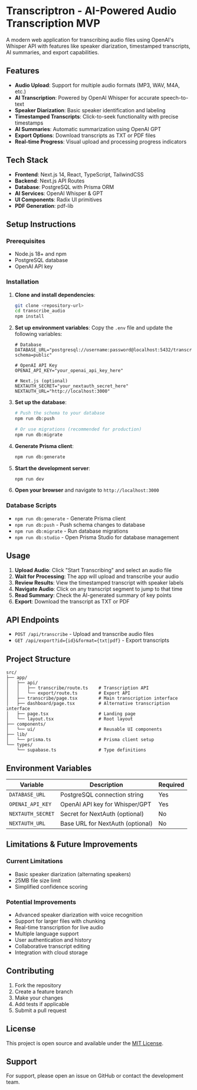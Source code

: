# Transcriptron - AI-Powered Audio Transcription MVP

A modern web application for transcribing audio files using OpenAI's Whisper API with features like speaker diarization, timestamped transcripts, AI summaries, and export capabilities.

## Features

- **Audio Upload**: Support for multiple audio formats (MP3, WAV, M4A, etc.)
- **AI Transcription**: Powered by OpenAI Whisper for accurate speech-to-text
- **Speaker Diarization**: Basic speaker identification and labeling
- **Timestamped Transcripts**: Click-to-seek functionality with precise timestamps
- **AI Summaries**: Automatic summarization using OpenAI GPT
- **Export Options**: Download transcripts as TXT or PDF files
- **Real-time Progress**: Visual upload and processing progress indicators

## Tech Stack

- **Frontend**: Next.js 14, React, TypeScript, TailwindCSS
- **Backend**: Next.js API Routes
- **Database**: PostgreSQL with Prisma ORM
- **AI Services**: OpenAI Whisper & GPT
- **UI Components**: Radix UI primitives
- **PDF Generation**: pdf-lib

## Setup Instructions

### Prerequisites

- Node.js 18+ and npm
- PostgreSQL database
- OpenAI API key

### Installation

1. **Clone and install dependencies**:

   ```bash
   git clone <repository-url>
   cd transcribe_audio
   npm install
   ```

2. **Set up environment variables**:
   Copy the `.env` file and update the following variables:

   ```env
   # Database
   DATABASE_URL="postgresql://username:password@localhost:5432/transcribe_audio?schema=public"

   # OpenAI API Key
   OPENAI_API_KEY="your_openai_api_key_here"

   # Next.js (optional)
   NEXTAUTH_SECRET="your_nextauth_secret_here"
   NEXTAUTH_URL="http://localhost:3000"
   ```

3. **Set up the database**:

   ```bash
   # Push the schema to your database
   npm run db:push

   # Or use migrations (recommended for production)
   npm run db:migrate
   ```

4. **Generate Prisma client**:

   ```bash
   npm run db:generate
   ```

5. **Start the development server**:

   ```bash
   npm run dev
   ```

6. **Open your browser** and navigate to `http://localhost:3000`

### Database Scripts

- `npm run db:generate` - Generate Prisma client
- `npm run db:push` - Push schema changes to database
- `npm run db:migrate` - Run database migrations
- `npm run db:studio` - Open Prisma Studio for database management

## Usage

1. **Upload Audio**: Click "Start Transcribing" and select an audio file
2. **Wait for Processing**: The app will upload and transcribe your audio
3. **Review Results**: View the timestamped transcript with speaker labels
4. **Navigate Audio**: Click on any transcript segment to jump to that time
5. **Read Summary**: Check the AI-generated summary of key points
6. **Export**: Download the transcript as TXT or PDF

## API Endpoints

- `POST /api/transcribe` - Upload and transcribe audio files
- `GET /api/export?id={id}&format={txt|pdf}` - Export transcripts

## Project Structure

```
src/
├── app/
│   ├── api/
│   │   ├── transcribe/route.ts    # Transcription API
│   │   └── export/route.ts        # Export API
│   ├── transcribe/page.tsx        # Main transcription interface
│   ├── dashboard/page.tsx         # Alternative transcription interface
│   ├── page.tsx                   # Landing page
│   └── layout.tsx                 # Root layout
├── components/
│   └── ui/                        # Reusable UI components
├── lib/
│   └── prisma.ts                  # Prisma client setup
└── types/
    └── supabase.ts                # Type definitions
```

## Environment Variables

| Variable          | Description                      | Required |
| ----------------- | -------------------------------- | -------- |
| `DATABASE_URL`    | PostgreSQL connection string     | Yes      |
| `OPENAI_API_KEY`  | OpenAI API key for Whisper/GPT   | Yes      |
| `NEXTAUTH_SECRET` | Secret for NextAuth (optional)   | No       |
| `NEXTAUTH_URL`    | Base URL for NextAuth (optional) | No       |

## Limitations & Future Improvements

### Current Limitations

- Basic speaker diarization (alternating speakers)
- 25MB file size limit
- Simplified confidence scoring

### Potential Improvements

- Advanced speaker diarization with voice recognition
- Support for larger files with chunking
- Real-time transcription for live audio
- Multiple language support
- User authentication and history
- Collaborative transcript editing
- Integration with cloud storage

## Contributing

1. Fork the repository
2. Create a feature branch
3. Make your changes
4. Add tests if applicable
5. Submit a pull request

## License

This project is open source and available under the [MIT License](LICENSE).

## Support

For support, please open an issue on GitHub or contact the development team.
